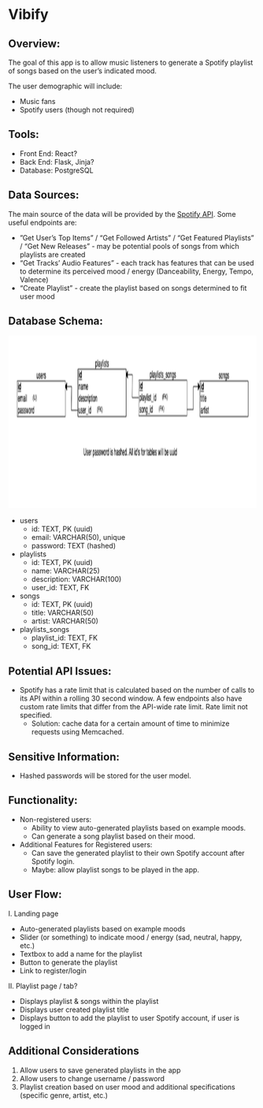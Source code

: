 # Vibify

## Overview:

The goal of this app is to allow music listeners to generate a Spotify playlist of songs based on the user’s indicated mood.

The user demographic will include:

- Music fans
- Spotify users (though not required)

## Tools:

- Front End: React?
- Back End: Flask, Jinja?
- Database: PostgreSQL

## Data Sources:

The main source of the data will be provided by the [Spotify API](https://developer.spotify.com/documentation/web-api/). Some useful endpoints are:

- ”Get User’s Top Items” / “Get Followed Artists” / “Get Featured Playlists” / “Get New Releases” - may be potential pools of songs from which playlists are created
- “Get Tracks’ Audio Features” - each track has features that can be used to determine its perceived mood / energy (Danceability, Energy, Tempo, Valence)
- “Create Playlist” - create the playlist based on songs determined to fit user mood

## Database Schema:

<img src='./schema.png' alt='schema screenshot' height='350' width='800'>

- users
  - id: TEXT, PK (uuid)
  - email: VARCHAR(50), unique
  - password: TEXT (hashed)
- playlists
  - id: TEXT, PK (uuid)
  - name: VARCHAR(25)
  - description: VARCHAR(100)
  - user_id: TEXT, FK
- songs
  - id: TEXT, PK (uuid)
  - title: VARCHAR(50)
  - artist: VARCHAR(50)
- playlists_songs
  - playlist_id: TEXT, FK
  - song_id: TEXT, FK

## Potential API Issues:

- Spotify has a rate limit that is calculated based on the number of calls to its API within a rolling 30 second window. A few endpoints also have custom rate limits that differ from the API-wide rate limit. Rate limit not specified.
  - Solution: cache data for a certain amount of time to minimize requests using Memcached.

## Sensitive Information:

- Hashed passwords will be stored for the user model.

## Functionality:

- Non-registered users:
  - Ability to view auto-generated playlists based on example moods.
  - Can generate a song playlist based on their mood.
- Additional Features for Registered users:
  - Can save the generated playlist to their own Spotify account after Spotify login.
  - Maybe: allow playlist songs to be played in the app.

## User Flow:

I. Landing page

- Auto-generated playlists based on example moods
- Slider (or something) to indicate mood / energy (sad, neutral, happy, etc.)
- Textbox to add a name for the playlist
- Button to generate the playlist
- Link to register/login

II. Playlist page / tab?

- Displays playlist & songs within the playlist
- Displays user created playlist title
- Displays button to add the playlist to user Spotify account, if user is logged in

## Additional Considerations

1. Allow users to save generated playlists in the app
2. Allow users to change username / password
3. Playlist creation based on user mood and additional specifications (specific genre, artist, etc.)
